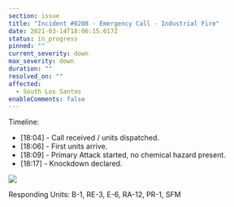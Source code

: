 ```yaml
---
section: issue
title: "Incident #0208 - Emergency Call - Industrial Fire"
date: 2021-03-14T18:06:15.017Z
status: in_progress
pinned: ""
current_severity: down
max_severity: down
duration: ""
resolved_on: ""
affected:
  - South Los Santos
enableComments: false
---
```

Timeline:
* [18:04] - Call received / units dispatched.
* [18:06] - First units arrive.
* [18:09] - Primary Attack started, no chemical hazard present.
* [18:17] - Knockdown declared.

![](https://i.imgur.com/GLbwGM0.jpg)

Responding Units: B-1, RE-3, E-6, RA-12, PR-1, SFM